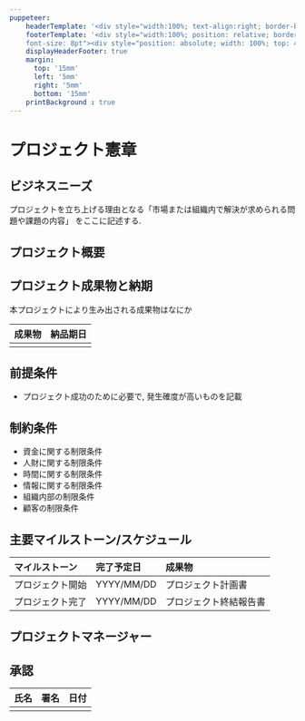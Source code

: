 ```yaml
---
puppeteer:
    headerTemplate: '<div style="width:100%; text-align:right; border-bottom: 1pt solid #eeeeee; margin: -10px 20px 10px; font-size: 8pt;">YOUR HEADER</div>'
    footerTemplate: '<div style="width:100%; position: relative; border-top: 1pt solid #eeeeee; margin: 20px 20px 5px; 
    font-size: 8pt"><div style="position: absolute; width: 100%; top: 4px; text-align: center;"><span class="pageNumber"></span> / <span class="totalPages"></span></div><div style="position: absolute; right: 0; top: 4px;">YOUR FOOTER</div></div>'
    displayHeaderFooter: true
    margin:
      top: '15mm'
      left: '5mm'
      right: '5mm'
      bottom: '15mm'
    printBackground : true
---
```

<!--
ProjectCharter.md
Provides the template for project charter written in markdown.

Copyright (c) 2019 yasuaki-miyoshi

Released under the MIT license.
see http://opensource.org/licenses/mit-license.php
-->

# プロジェクト憲章

## ビジネスニーズ

<!--
This section provides the background information and general statements
regarding the project’s purpose or justification.
-->

プロジェクトを立ち上げる理由となる「市場または組織内で解決が求められる問題や課題の内容」
をここに記述する.

## プロジェクト概要

## プロジェクト成果物と納期

<!--
This section should list all of the deliverables that the customer,
project sponsor, or stakeholders require upon the successful completion of
the project and the due date of each deliverables.
-->

本プロジェクトにより生み出される成果物はなにか

| 成果物  | 納品期日   |
|--------|:----------:|
|        |            |

## 前提条件

<!--
List the assumptions the project team will be working under.
This includes resources and processes that should not need to be expressly
requested during the project, such as governing policies and procedures.
-->

- プロジェクト成功のために必要で, 発生確度が高いものを記載

## 制約条件

<!--
Detail the restrictions or limitations that will impact implementation of the project, with regard to people, money, time, or equipment.
-->

- 資金に関する制限条件
- 人財に関する制限条件
- 時間に関する制限条件
- 情報に関する制限条件
- 組織内部の制限条件
- 顧客の制限条件

## 主要マイルストーン/スケジュール

<!--
Provides an estimated schedule of all high-level project milestones.
Keeps in mind that the schedule will change as the project moves forward and
the tasks and milestones and their associated requirements are more clearly
defined.
-->

| マイルストーン   | 完了予定日  | 成果物               |
|:---------------|:-----------|:---------------------|
| プロジェクト開始 | YYYY/MM/DD | プロジェクト計画書    |
| プロジェクト完了 | YYYY/MM/DD | プロジェクト終結報告書 |

## プロジェクトマネージャー

<!--
Provides explicit information on who is assigned as the PM,
their responsibility, and authority level.
-->

## 承認

| 氏名        | 署名        | 日付          |
|:------------|-------------|:------------:|
|             |             |              |
